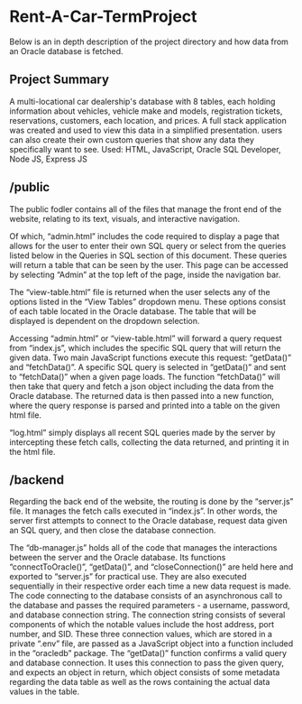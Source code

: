 # Rent-A-Car-TermProject
Below is an in depth description of the project directory and how data from an Oracle database is fetched.

## Project Summary
A multi-locational car dealership's database with 8 tables, each holding information about vehicles, vehicle make and models, registration tickets, reservations, customers, each location, and prices. A full stack application was created and used to view this data in a simplified presentation. users can also create their own custom queries that show any data they specifically want to see. Used: HTML, JavaScript, Oracle SQL Developer, Node JS, Express JS 

## /public
The public fodler contains all of the files that manage the front end of the website, relating to its text, visuals, and interactive navigation. 

Of which, “admin.html” includes the code required to display a page that allows for the user to enter their own SQL query or select from the queries listed below in the Queries in SQL section of this document. These queries will return a table that can be seen by the user. This page can be accessed by selecting “Admin” at the top left of the page, inside the navigation bar.

The “view-table.html” file is returned when the user selects any of the options listed in the “View Tables” dropdown menu. These options consist of each table located in the Oracle database. The table that will be displayed is dependent on the dropdown selection.
 
Accessing “admin.html” or “view-table.html” will forward a query request from “index.js”, which includes the specific SQL query that will return the given data. Two main JavaScript functions execute this request: “getData()” and “fetchData()”. A specific SQL query is selected in “getData()” and sent to “fetchData()” when a given page loads. The function “fetchData()” will then take that query and fetch a json object including the data from the Oracle database. The returned data is then passed into a new function, where the query response is parsed and printed into a table on the given html file.

“log.html” simply displays all recent SQL queries made by the server by intercepting these fetch calls, collecting the data returned, and printing it in the html file.

## /backend
Regarding the back end of the website, the routing is done by the “server.js” file. It manages the fetch calls executed in “index.js”. In other words, the server first attempts to connect to the Oracle database, request data given an SQL query, and then close the database connection.

The “db-manager.js” holds all of the code that manages the interactions between the server and the Oracle database. Its functions “connectToOracle()”, “getData()”, and “closeConnection()” are held here and exported to “server.js” for practical use. They are also executed sequentially in their respective order each time a new data request is made. The code connecting to the database consists of an asynchronous call to the database and passes the required parameters - a username, password, and database connection string. The connection string consists of several components of which the notable values include the host address, port number, and SID. These three connection values, which are stored in a private “.env” file, are passed as a JavaScript object into a function included in the “oracledb” package. The “getData()” function confirms a valid query and database connection. It uses this connection to pass the given query, and expects an object in return, which object consists of some metadata regarding the data table as well as the rows containing the actual data values in the table.

